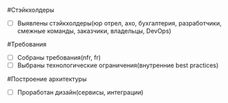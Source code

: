 #Стэйкхолдеры
- [ ] Выявлены стэйкхолдеры(юр отрел, ахо, бухгалтерия, разработчики, смежные команды, заказчики, владельцы, DevOps)

#Требования
- [ ] Собраны требования(nfr, fr)
- [ ] Выбраны технологические ограничения(внутренние best practices)

#Построение архитектуры
- [ ] Проработан дизайн(сервисы, интеграции)
